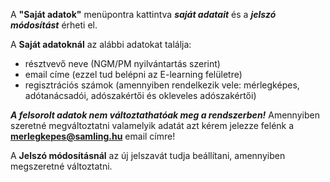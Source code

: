 A **"Saját adatok"** menüpontra kattintva ***saját adatait*** és a ***jelszó módosítást*** érheti el.

A **Saját adatoknál** az alábbi adatokat találja:
* résztvevő neve (NGM/PM nyilvántartás szerint)
* email címe (ezzel tud belépni az E-learning felületre)
* regisztrációs számok (amennyiben rendelkezik vele: mérlegképes, adótanácsadói, adószakértői és okleveles adószakértői)

***A felsorolt adatok nem változtathatóak meg a rendszerben!*** 
Amennyiben szeretné megváltoztatni valamelyik adatát azt kérem jelezze felénk a **merlegkepes@samling.hu** email címre!

A **Jelszó módosításnál** az új jelszavát tudja beállítani, amennyiben megszeretné változtatni.
